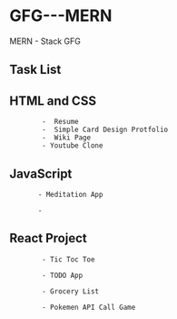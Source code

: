 # GFG---MERN
MERN - Stack GFG




Task List
-----------


   HTML and CSS
   -------------

            -  Resume 
            -  Simple Card Design Protfolio
            -  Wiki Page
            - Youtube Clone

  JavaScript
  ----------

           - Meditation App

           - 


           
 React Project
 -------------

            - Tic Toc Toe

            - TODO App

            - Grocery List

            - Pokemen API Call Game 



            




     



    
